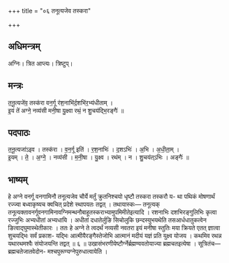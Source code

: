 +++
title = "०६ तनूत्यजेव तस्करा"

+++
## अधिमन्त्रम्
अग्निः। त्रित आप्त्यः। त्रिष्टुप्।

## मन्त्रः
त॒नू॒त्यजे॑व॒ तस्क॑रा वन॒र्गू र॑श॒नाभि॑र्द॒शभि॑र॒भ्य॑धीताम् ।  
इ॒यं ते॑ अग्ने॒ नव्य॑सी मनी॒षा यु॒क्ष्वा रथं॒ न शु॒चय॑द्भि॒रङ्गैः॑ ॥

## पदपाठः
त॒नू॒त्यजा॑ऽइव । तस्क॑रा । व॒न॒र्गू इति॑ । र॒श॒नाभिः॑ । द॒शऽभिः॑ । अ॒भि । अ॒धी॒ता॒म् ।  
इ॒यम् । ते॒ । अ॒ग्ने॒ । नव्य॑सी । म॒नी॒षा । यु॒क्ष्व । रथ॑म् । न । शु॒चय॑त्ऽभिः । अङ्गैः॑ ॥

## भाष्यम्
हे अग्ने वनर्गू वनगामिनौ तनूत्यजेव चौर्ये मर्तुं क्रुतनिश्चयो धृष्टौ तस्करा तस्करौ य- था पथिकं मोषणार्थं रज्ज्वा बध्वाकृष्यच क्वचित् प्रदेशे स्थापयतः तद्वत् । तथायास्कः— तनूत्यक् तनूत्यक्तावनर्गूवनगामिनावग्निमन्थनौबाहूतस्कराभ्यामुपमिमीतेइत्यादि । रशनाभिः दशभिरङ्गुलिभिः कृत्वा रज्जुभिः अभ्यधीतां अभ्यधायि । अधीतां दधातेर्लुङि सिचोलुकि छन्दस्युभयथेति तसआर्धधातुकत्वेन ङित्वाद्घुमास्थेतीकारः । ततः हे अग्ने ते त्वदर्थं नव्यसी नवतरा इयं मनीषा स्तुतिः मया क्रियते एतत् ज्ञात्वा शुचयद्भिः सर्वं प्रकाश- यद्भिः आत्मीयैरङ्गैस्तेजोभि आत्मानं मदीयं यज्ञं प्रति युक्ष्व योजय । कथमिव रथन्न यथारथमश्वैः संयोजयन्ति तद्वत् ॥ ६ ॥ उखासंभरणीयेष्टौर्ग्नेर्ब्रह्मण्ववतोयाज्या ब्रह्मचतइत्येषा । सूत्रितंच—ब्रह्मचतेजातवेदोन- मश्चपुरूण्यग्नेपुरुधात्वायेति ।